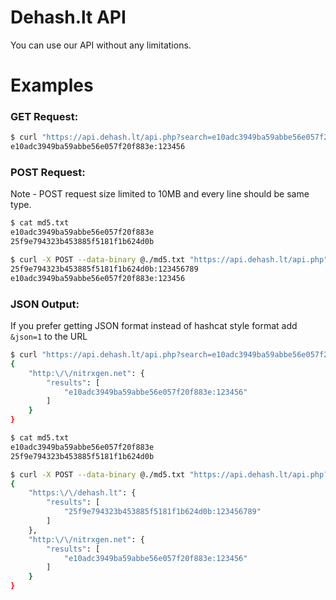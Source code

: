# Dehash.lt API

You can use our API without any limitations.


# Examples

### GET Request:
```bash
$ curl "https://api.dehash.lt/api.php?search=e10adc3949ba59abbe56e057f20f883e"
e10adc3949ba59abbe56e057f20f883e:123456
````

### POST Request:  
Note - POST request size limited to 10MB and every line should be same type.
```bash
$ cat md5.txt
e10adc3949ba59abbe56e057f20f883e
25f9e794323b453885f5181f1b624d0b

$ curl -X POST --data-binary @./md5.txt "https://api.dehash.lt/api.php"
25f9e794323b453885f5181f1b624d0b:123456789
e10adc3949ba59abbe56e057f20f883e:123456
```


### JSON Output:
If you prefer getting JSON format instead of hashcat style format add `&json=1` to the URL

```bash
$ curl "https://api.dehash.lt/api.php?search=e10adc3949ba59abbe56e057f20f883e&json=1"
{
    "http:\/\/nitrxgen.net": {
        "results": [
            "e10adc3949ba59abbe56e057f20f883e:123456"
        ]
    }
}
```
```bash
$ cat md5.txt
e10adc3949ba59abbe56e057f20f883e
25f9e794323b453885f5181f1b624d0b

$ curl -X POST --data-binary @./md5.txt "https://api.dehash.lt/api.php?json=1"
{
    "https:\/\/dehash.lt": {
        "results": [
            "25f9e794323b453885f5181f1b624d0b:123456789"
        ]
    },
    "http:\/\/nitrxgen.net": {
        "results": [
            "e10adc3949ba59abbe56e057f20f883e:123456"
        ]
    }
}
